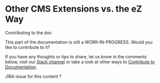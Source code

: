 # Other CMS Extensions vs. the eZ Way

Contributing to the doc

This part of the documentation is still a WORK-IN-PROGRESS. Would you like to contribute to it?

If you have any thoughts or tips to share, let us know in the comments below, visit our [Slack channel](http://ez-community-on-slack.herokuapp.com/) or take a look at other ways to [Contribute to Documentation](https://doc.ez.no/display/DEVELOPER/Contribute+to+Documentation).

JIRA issue for this content ?

 


